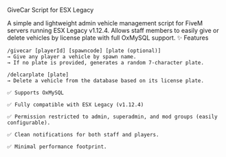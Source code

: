 GiveCar Script for ESX Legacy

A simple and lightweight admin vehicle management script for FiveM servers running ESX Legacy v1.12.4.
Allows staff members to easily give or delete vehicles by license plate with full OxMySQL support.
✨ Features

    /givecar [playerId] [spawncode] [plate (optional)]
    → Give any player a vehicle by spawn name.
    → If no plate is provided, generates a random 7-character plate.

    /delcarplate [plate]
    → Delete a vehicle from the database based on its license plate.

    ✅ Supports OxMySQL

    ✅ Fully compatible with ESX Legacy (v1.12.4)

    ✅ Permission restricted to admin, superadmin, and mod groups (easily configurable).

    ✅ Clean notifications for both staff and players.

    ✅ Minimal performance footprint.
